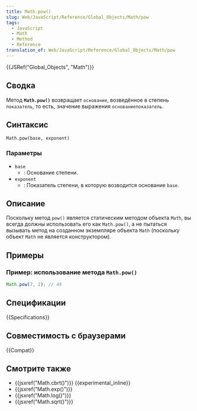 ```yaml
---
title: Math.pow()
slug: Web/JavaScript/Reference/Global_Objects/Math/pow
tags:
  - JavaScript
  - Math
  - Method
  - Reference
translation_of: Web/JavaScript/Reference/Global_Objects/Math/pow
---
```


{{JSRef("Global_Objects", "Math")}}

## Сводка

Метод **`Math.pow()`** возвращает `основание`, возведённое в степень `показатель`, то есть, значение выражения `основаниепоказатель`.

## Синтаксис

```
Math.pow(base, exponent)
```

### Параметры

- `base`
  - : Основание степени.
- `exponent`
  - : Показатель степени, в которую возводится основание `base`.

## Описание

Поскольку метод `pow()` является статическим методом объекта `Math`, вы всегда должны использовать его как `Math.pow()`, а не пытаться вызывать метод на созданном экземпляре объекта `Math` (поскольку объект `Math` не является конструктором).

## Примеры

### Пример: использование метода `Math.pow()`

```js
Math.pow(7, 2); // 49
```

## Спецификации

{{Specifications}}

## Совместимость с браузерами

{{Compat}}

## Смотрите также

- {{jsxref("Math.cbrt()")}} {{experimental_inline}}
- {{jsxref("Math.exp()")}}
- {{jsxref("Math.log()")}}
- {{jsxref("Math.sqrt()")}}
